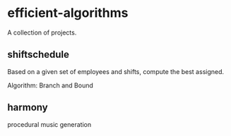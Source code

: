 # efficient-algorithms

A collection of projects.

## shiftschedule
Based on a given set of employees and shifts, compute the best assigned.

Algorithm: Branch and Bound

## harmony
procedural music generation